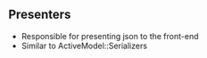 ## Presenters

- Responsible for presenting json to the front-end
- Similar to ActiveModel::Serializers
